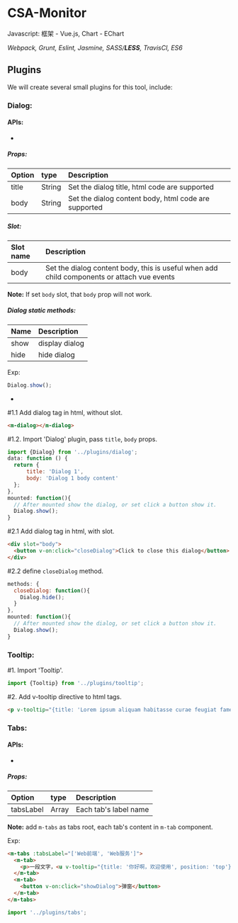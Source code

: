 # CSA-Monitor

Javascript: 框架 - Vue.js, Chart - EChart

*Webpack, Grunt, Eslint, Jasmine, SASS/**LESS**, TravisCI, ES6*


Plugins
----
We will create several small plugins for this tool, include:

### Dialog:
#### APIs:
-
##### Props:
| Option   | type   | Description                                           |
| :------- | :----  | :---                                                  |
| title    | String |  Set the dialog title, html code are supported        |
| body     | String |  Set the dialog content body, html code are supported |

##### Slot:
| Slot name | Description                                                                                |
|:---       |:----                                                                                       |
| body      | Set the dialog content body, this is useful when add child components or attach vue events |
**Note:** If set `body` slot, that `body` prop will not work.

##### Dialog static methods:
| Name | Description    |
|:---  |:---            | 
| show | display dialog |
| hide | hide dialog    |

Exp: 
``` javascript
Dialog.show();

```

-

\#1.1 Add dialog tag in html, without slot.
``` html
<m-dialog></m-dialog>
```

\#1.2. Import 'Dialog' plugin, pass `title`, `body` props.
``` javascript
import {Dialog} from '../plugins/dialog';
data: function () {
  return {
      title: 'Dialog 1',
      body: 'Dialog 1 body content'
  };
},
mounted: function(){
  // After mounted show the dialog, or set click a button show it.
  Dialog.show();
}

```
\#2.1 Add dialog tag in html, with slot.
``` html
<div slot="body">
  <button v-on:click="closeDialog">Click to close this dialog</button>
</div>
```
\#2.2 define `closeDialog` method.
``` javascript
methods: {
  closeDialog: function(){
    Dialog.hide();
  }
},
mounted: function(){
  // After mounted show the dialog, or set click a button show it.
  Dialog.show();
}
```


### Tooltip:
\#1. Import 'Tooltip'.
``` javascript
import {Tooltip} from '../plugins/tooltip';
```

\#2. Add v-tooltip directive to html tags.
``` html
<p v-tooltip="{title: 'Lorem ipsum aliquam habitasse curae feugiat fames suscipit adipiscing senectus, orci non nec leo pharetra etiam metus libero lacus, taciti consequat class augue interdum aliquet integer id.'}">Lorem ipsum venenatis praesent maecenas mattis gravida.</p>
```

### Tabs:
#### APIs:
-
##### Props:
| Option    | type   | Description             |
| :-------  | :----  | :---                    |
| tabsLabel | Array  |  Each tab's label name  |

**Note:** add `m-tabs` as tabs root, each tab's content in `m-tab` component.

Exp:
``` html
<m-tabs :tabsLabel="['Web前端', 'Web服务']">
  <m-tab>
    <p>一段文字，<u v-tooltip="{title: '你好啊，欢迎使用', position: 'top'}">鼠标滑过</u>。</p>
  </m-tab>
  <m-tab>
    <button v-on:click="showDialog">弹窗</button>
  </m-tab>
</m-tabs>
```

``` javascript
import '../plugins/tabs';
```
